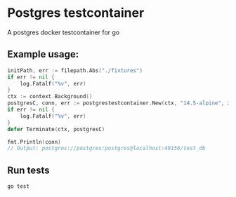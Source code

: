 # Postgres testcontainer
A postgres docker testcontainer for go


## Example usage:

```go
initPath, err := filepath.Abs("./fixtures")
if err != nil {
    log.Fatalf("%v", err)
}
ctx := context.Background()
postgresC, conn, err := postgrestestcontainer.New(ctx, "14.5-alpine", initPath)
if err != nil {
    log.Fatalf("%v", err)
}
defer Terminate(ctx, postgresC)

fmt.Println(conn)
// Output: postgres://postgres:postgres@localhost:49156/test_db
```

## Run tests

```sh
go test
```
